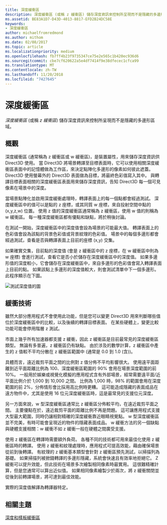 ```yaml
---
title: 深度緩衝區
description: 深度緩衝區 (或稱 z 緩衝區) 儲存深度資訊來控制所呈現而不是隱藏的多邊形區域。
ms.assetid: BE83A1D7-D43D-4013-8817-EFD2B24DC58E
keywords:
- 深度緩衝區
author: michaelfromredmond
ms.author: mithom
ms.date: 02/08/2017
ms.topic: article
ms.localizationpriority: medium
ms.openlocfilehash: fb7ff4b23f9735347ce75e2e565c1b420ec936d6
ms.sourcegitcommit: cbe7cf620622a5e4df7414f9e38dfecec1cfca99
ms.translationtype: MT
ms.contentlocale: zh-TW
ms.lasthandoff: 11/20/2018
ms.locfileid: "7427645"
---
```

# <a name="depth-buffers"></a>深度緩衝區


*深度緩衝區* (或稱 *z 緩衝區*) 儲存深度資訊來控制所呈現而不是隱藏的多邊形區域。

## <a name="span-idoverviewspanspan-idoverviewspanspan-idoverviewspanoverview"></a><span id="Overview"></span><span id="overview"></span><span id="OVERVIEW"></span>概觀


深度緩衝區 (通常稱為 z 緩衝區或 w 緩衝區)，是裝置屬性，用來儲存深度資訊供 Direct3D 使用。 當 Direct3D 將場景轉譯至目標表面時，它可以使用相關深度緩衝區表面中的記憶體做為工作區，來決定點陣化多邊形的像素如何彼此遮蓋。 Direct3D 使用螢幕外的 Direct3D 表面做為目標，將最終色彩值寫入其中。 與轉譯目標表面相關的深度緩衝區表面用來儲存深度資訊，告知 Direct3D 每一個可見像素在場景中的深度。

當場景點陣化並啟用深度緩衝處理時，轉譯表面上的每一個點都會經過測試。 深度緩衝區中的值可以是點的 z 座標，或其同質 w 座標，來自投射空間中點的 (x,y,z,w) 位置。 使用 z 值的深度緩衝區通常稱為 z 緩衝區，使用 w 值的則稱為 w 緩衝區。 每一種深度緩衝區都有優點和缺點，將於稍後討論。

在測試一開始，深度緩衝區中的深度值會設為場景的可能最大值。 轉譯表面上的色彩值會設為該點的背景色彩值或背景紋理的色彩值。 場景中的每個多邊形都會經過測試，查看是否與轉譯表面上目前的座標 (x,y) 交集。

如果確實交集，目前點的深度值 (會是 z 緩衝區中的 z 座標，在 w 緩衝區中則為 w 座標) 會進行測試，查看它是否小於儲存在深度緩衝區中的深度值。 如果多邊形值的深度較小，它會儲存在深度緩衝區中，來自多邊形的色彩值會寫入轉譯表面上目前的點。 如果該點上多邊形的深度值較大，則會測試清單中下一個多邊形。 此程序顯示在下圖。

![測試深度值的圖](images/zbuffer.png)

## <a name="span-idbufferingtechniquesspanspan-idbufferingtechniquesspanspan-idbufferingtechniquesspanbuffering-techniques"></a><span id="Buffering_techniques"></span><span id="buffering_techniques"></span><span id="BUFFERING_TECHNIQUES"></span>緩衝技術


雖然大部分應用程式不會使用此功能，但是您可以變更 Direct3D 用來判斷哪些值位於深度緩衝區中的比較，以及後續的轉譯目標表面。 在某些硬體上，變更比較功能可能會停用階層 z 測試。

市面上幾乎所有加速器都支援 z 緩衝，因此 z 緩衝區是目前最常見的深度緩衝區類型。 無論有多普遍，z 緩衝區仍有缺點。 由於涉及的數學計算，z 緩衝區中產生的 z 值較不平均分散在 z 緩衝區範圍中 (通常是 0.0 到 1.0 (含))。

具體而言，遠近裁剪平面之間的比例對 z 值分佈不平均影響很大。 使用遠平面距離到近平面距離比例為 100、深度緩衝區範圍的 90% 會用在場景深度範圍的前 10%。 一般用於娛樂或視覺化模擬的應用程式含有外部場景，經常需要遠平面/近平面比例介於 1,000 到 10,000 之間。 比例為 1,000 時，98% 的範圍會用在深度範圍的前 2%，分佈情形會比採用高比例時更糟。 這可能造成隱藏的表面成品在遠方物件中，尤其是使用 16 位元深度緩衝區時，這是最常見的支援位元深度。

另一方面來說，w 型深度緩衝區通常比 z 緩衝區分佈較平均，在遠近裁剪平面之間。 主要優點在於，遠近裁剪平面的距離比例不再是問題。 這可讓應用程式支援大型最大範圍，同時仍讓相對精確的深度緩衝靠近眼睛視覺點。 w 型深度緩衝區並不完美，有時可能會呈現近的物件的隱藏表面成品。 w 緩衝方法的另一個缺點與硬體支援相關：w 緩衝不如 z 緩衝一般在硬體之間廣受支援。

使用 z 緩衝區在轉譯時需要額外負荷。 各種不同的技術都可用來最佳化使用 z 緩衝區時的轉譯。 使用 z 緩衝和紋理處理時，應用程式可提高效能，藉由確保場景從前到後轉譯。 有紋理的 z 緩衝基本類型會針對 z 緩衝區預先測試，以掃描列為基礎。 如果掃描列被掀錢轉譯的多邊形隱藏，系統會快速且有效率地拒絕它。 Z 緩衝可以提升效能，但此技術在場景多次繪製相同像素時最實用。 這很難精確計算，但是您通常可以算出近似值。 如果相同像素繪製少於兩次，將 z 緩衝關閉並從後到前轉譯場景，將可達到最佳效能。

實際的深度值解譯為轉譯器特定。

## <a name="span-idrelated-topicsspanrelated-topics"></a><span id="related-topics"></span>相關主題


[深度和樣板緩衝區](depth-and-stencil-buffers.md)

 

 




